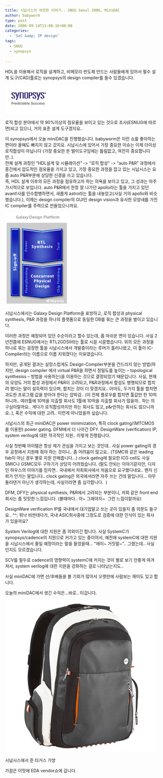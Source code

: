 ```yaml
---
title: 시납시스의 여전한 이야기.. SNUG Seoul 2006, MiniDAC
author: babyworm
type: post
date: 2006-09-14T13:08:16+00:00
categories:
  - 'SoC &amp; IP design'
tags:
  - SNUG
  - synopsys

---
```

HDL을 이용해서 로직을 설계하고, 비메모리 반도체 만드는 사람들에게 있어서 필수 설계 도구(CAD)툴로는 synopsys의 design compiler를 들수 있겠습니다.

<img loading="lazy" decoding="async" src="featured_synopsys.jpg">

로직 합성 분야에서 약 90%이상의 점유율을 보이고 있는 것으로 조사(ESNUG에 따르면)되고 있으니, 거의 표준 설계 도구겠지요..

이 synopsys에서 오늘 miniDAC을 진행했습니다. babyworm은 이런 쇼를 좋아하는 편이라 올해도 빠지지 않고 갔지요. 시납시스에 있어서 가장 중요한 이슈는 이제 더이상 로직합성이 아닙니다 (가장 중요한 돈 벌이도구임에는 틀림없고, 여전히 중요합니다만..).<br>
전체 설계 과정인 &#8220;HDL설계 및 시뮬레이션&#8221; -> &#8220;로직 합성&#8221; -> &#8220;auto P&R&#8221; 과정에서 중간에서 압도적인 점유율을 가지고 있고, 가장 중요한 과정을 잡고 있는 시납시스는 요즘 auto P&R부분에 상당한 신경을 쓰고 있습니다.<br>
즉, HDL 설계 이후의 모든 과정을 점유하고자 하는 의욕을 보이고 있고, 그 성과는 아주 가시적으로 보입니다. auto P&R에서 한창 잘 나가던 apollo라는 툴을 가지고 있던 avant!사를 인수합병하면서, 새롭게 astro라는 툴을 내놓았고(사실 거의 apollo와 비슷했습니다.), 이제는 design compiler의 GUI인 design vision과 유사한 모양새를 가진 IC compiler를 주력으로 만들었으니까요.

<img loading="lazy" decoding="async" src="galaxy.jpg">

시납시스에서는 Galaxy Design Platform을 표방하고, 로직 합성과 physical synthesis, P&R 과정을 하나의 플랫폼으로 동일한 DB를 묶는 큰 과정을 벌이고 있습니다.

이러한 과정은 예정되어 있던 수순이라고 할수 있는데, 좀 아쉬운 면이 있습니다.
사실 2년전쯤에 ESNUG에서는 RTL2GDSII라는 툴로 시끌 시끌했습니다. 위의 모든 과정을 하나로 묶는 굉장한 툴을 시납시스에서 개발중이라는 루머가 흘러나왔고, 이 툴이 IC-Compiler라는 이름으로 이름 지워졌다는 이유였습니다.

하지만, 공개된 결과는 실망스럽게도 Design-Compiler부분을 건드리지 않는 방법(하지만, design compiler 에서 virtual P&R을 하면서 정밀도를 높이는 &#8211; topological synthesiss &#8211; 방법을 사용하는)을 이용하는 것으로 결정되었기 때문입니다.
사실, 현재의 모양도 거의 합성 과정에서 P&R이 고려되고, P&R과정에서 합성도 병행되므로 합치려 했다는 말이 설득력이 있으며, 합치는 것이 더 맞겠지요..
아마도, 두가지 툴을 합치면 과도한 프로그램 값을 받아야 한다는 압박감.. (이 전체 플로우를 합치면 툴값만 한 10억하니까.. 여러툴에 10억을 지출할 회사도 1툴에 10억을 지출할 회사가 많을까.. 하는 의구심이랄까요.. 게다가 로직합성까지만 하는 회사도 많고, p&r만하는 회사도 많으니까요..), 혹은 수익에 대한 고려.. 이런게 아니었을까 싶습니다.

시납시스의 최근 miniDAC은 power minimization, 특히 clock gating/(MTCMOS를 이용한) power gating.
DFM에서 더 나아간 DFY. DesignWare (verification) IP, system verilog에 대한 적극적인 지원.. 이렇게 진행됩니다.

사실 첫번째 아이템은 항상 제가 관심을 가지고 보는 것인데.. 사실 power gating의 경우 공정에서 지원해 줘야 하는 것이니.. 좀 어려움이 많고요.. (TSMC와 같은 leading fab이 아닌 경우 별로 지원 안해줍니다&#8230;)
clock gating에 필요한 ICG cell도 사실 SMIC나 GSMC모두 구하기가 상당히 어려웠습니다. (말도 안되는 이야기같지만, 디자인 하우스의 이야기를 믿자면.. 국내에서 저희회사에서 처음으로 요구했다네요.. 왠지 신뢰가 안가는 말입니다.. clock gating은 외국에서라면 자주 쓰는 건데 말입니다&#8230; 아무 둘러댄거 아닌가 생각하는데, 사실이라면 좀 심각합니다. &nbsp;)

DFM, DFY는 physical synthesis, P&R에서 고려되는 부분이니, 저희 같은 front end회사는 좀 밋밋한 느낌입니다. (볼때마다.. 아~ 그래야지~&nbsp; 그런 느낌이랄까요)

DesignWare verification IP를 국내에서 대기업말고 쓰는 곳이 있을지 좀 의문도 들구요.. ^^; 워낙 비싼데다가, 국내 ASIC회사중에 그정도로 검증에 대한 인식이 있는 회사가 있을까요?

System Verilog에 대한 지원은 좀 의외이긴 합니다. 사실 SystemC가 synopsys/cadence의 지원으로 커가고 있는 중이어서, 예전에 systemC에 대한 지원을 시납시스에서 줄일 예정이라는 말을 들었을때&#8230; &#8220;에이~ 거짓말~&#8221;.. 그랬는데.. 사실인지도 모르겠습니다.

SCV를 필두로 cadence의 영향력이 systemC에 커지는 것이 별로 보기 안좋게 여겨져서, system verilog에 대한 지원을 강화하는 걸로 나타났는지도..

사실 miniDAC에 가면 선/후배들을 볼 기회가 많아서 오랫만에 사람보는 재미도 있고 합니다.

오늘의 miniDAC에서 생긴 수익은&#8230;바로.. 이겁니다.

<div style="width: 510px" class="wp-caption aligncenter">
  <img loading="lazy" decoding="async" src="targus_back.jpg" width="500" height="500" alt="" data-recalc-dims="1" />

  <p class="wp-caption-text">
    시납시스에서 준 타거스 가방
  </p>
</div>

가끔은 이맛에 EDA vendor쇼에 갑니다.
